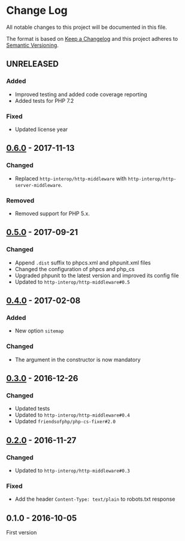 # Change Log

All notable changes to this project will be documented in this file.

The format is based on [Keep a Changelog](http://keepachangelog.com/) 
and this project adheres to [Semantic Versioning](http://semver.org/).

## UNRELEASED

### Added

- Improved testing and added code coverage reporting
- Added tests for PHP 7.2

### Fixed

- Updated license year

## [0.6.0] - 2017-11-13

### Changed

- Replaced `http-interop/http-middleware` with  `http-interop/http-server-middleware`.

### Removed

- Removed support for PHP 5.x.

## [0.5.0] - 2017-09-21

### Changed

- Append `.dist` suffix to phpcs.xml and phpunit.xml files
- Changed the configuration of phpcs and php_cs
- Upgraded phpunit to the latest version and improved its config file
- Updated to `http-interop/http-middleware#0.5`

## [0.4.0] - 2017-02-08

### Added

- New option `sitemap`

### Changed

- The argument in the constructor is now mandatory

## [0.3.0] - 2016-12-26

### Changed

- Updated tests
- Updated to `http-interop/http-middleware#0.4`
- Updated `friendsofphp/php-cs-fixer#2.0`

## [0.2.0] - 2016-11-27

### Changed

- Updated to `http-interop/http-middleware#0.3`

### Fixed

- Add the header `Content-Type: text/plain` to robots.txt response

## 0.1.0 - 2016-10-05

First version

[0.6.0]: https://github.com/middlewares/robots/compare/v0.5.0...v0.6.0
[0.5.0]: https://github.com/middlewares/robots/compare/v0.4.0...v0.5.0
[0.4.0]: https://github.com/middlewares/robots/compare/v0.3.0...v0.4.0
[0.3.0]: https://github.com/middlewares/robots/compare/v0.2.0...v0.3.0
[0.2.0]: https://github.com/middlewares/robots/compare/v0.1.0...v0.2.0
